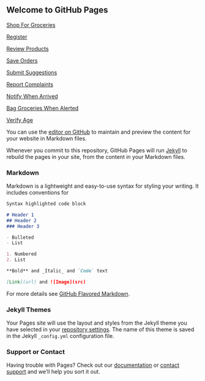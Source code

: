 ## Welcome to GitHub Pages

[Shop For Groceries](Shop-For-Groceries.html)

[Register](Register.html)

[Review Products](Review-Products.html)

[Save Orders](Save-Orders.html)

[Submit Suggestions](Submit-Suggestions.html)

[Report Complaints](Report-Complaints.html)

[Notify When Arrived](Notify-When-Arrived.html)

[Bag Groceries When Alerted](Bag-Groceries-When-Alerted.html)

[Verify Age](Verify-Age.html)

You can use the [editor on GitHub](https://github.com/creyes45/grocery/edit/gh-pages/index.md) to maintain and preview the content for your website in Markdown files.

Whenever you commit to this repository, GitHub Pages will run [Jekyll](https://jekyllrb.com/) to rebuild the pages in your site, from the content in your Markdown files.

### Markdown

Markdown is a lightweight and easy-to-use syntax for styling your writing. It includes conventions for

```markdown
Syntax highlighted code block

# Header 1
## Header 2
### Header 3

- Bulleted
- List

1. Numbered
2. List

**Bold** and _Italic_ and `Code` text

[Link](url) and ![Image](src)
```

For more details see [GitHub Flavored Markdown](https://guides.github.com/features/mastering-markdown/).

### Jekyll Themes

Your Pages site will use the layout and styles from the Jekyll theme you have selected in your [repository settings](https://github.com/creyes45/grocery/settings). The name of this theme is saved in the Jekyll `_config.yml` configuration file.

### Support or Contact

Having trouble with Pages? Check out our [documentation](https://docs.github.com/categories/github-pages-basics/) or [contact support](https://support.github.com/contact) and we’ll help you sort it out.
